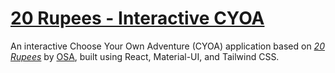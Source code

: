 # [20 Rupees - Interactive CYOA](https://acreed1998.github.io/20-rupees-interactive/)

An interactive Choose Your Own Adventure (CYOA) application based on [_20 Rupees_](https://imgchest.com/p/wl7lmew96yx) by [OSA](https://www.reddit.com/user/ObscureSA/submitted/), built using React, Material-UI, and Tailwind CSS.
